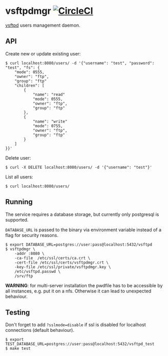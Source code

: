 # vsftpdmgr [![CircleCI](https://circleci.com/gh/amenzhinsky/vsftpdmgr.svg?style=svg)](https://circleci.com/gh/amenzhinsky/vsftpdmgr)

[vsftpd](https://en.wikipedia.org/wiki/Vsftpd) users management daemon.

## API

Create new or update existing user:
```
$ curl localhost:8080/users/ -d '{"username": "test", "password": "test", "fs": {
	"mode": 0555,
	"owner": "ftp",
	"group": "ftp"
	"children": [
		{
			"name": "read"
			"mode": 0555,
			"owner": "ftp",
			"group": "ftp"
		},
		{
			"name": "write"
			"mode": 0755,
			"owner": "ftp",
			"group": "ftp"
		}
	]
}}'
```

Delete user:
```
$ curl -X DELETE localhost:8080/users/ -d '{"username": "test"}'
```

List all users:
```
$ curl localhost:8080/users/
```

## Running

The service requires a database storage, but currently only postgresql is supported.

`DATABASE_URL` is passed to the binary via environment variable instead of a flag for security reasons.

```
$ export DATABASE_URL=postgres://user:pass@localhost:5432/vsftpd
$ vsftpdmgr \
	-addr :8080 \
	-ca-file  /etc/ssl/certs/ca.crt \
	-cert-file /etc/ssl/certs/vsftpdmgr.crt \
	-key-file /etc/ssl/private/vsftpdmgr.key \
	/etc/vsftpd.passwd \
	/srv/ftp
```

**WARNING**: for multi-server installation the pwdfile has to be accessible by all instances, e.g. put it on a nfs. Otherwise it can lead to unexpected behaviour.

## Testing

Don't forget to add `?sslmode=disable` if ssl is disabled for localhost connections (default behaviour).

```
$ export TEST_DATABASE_URL=postgres://user:pass@localhost:5432/vsftpd_test
$ make test
```
